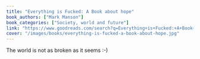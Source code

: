 ```yaml
---
title: "Everything is Fucked: A Book about hope"
book_authors: ["Mark Manson"]
book_categories: ["Society, world and future"]
link: "https://www.goodreads.com/search?q=Everything+is+Fucked:+A+Book+about+hope+Mark+Manson"
cover: "/images/books/everything-is-fucked-a-book-about-hope.jpg"
---
```


The world is not as broken as it seems :-)